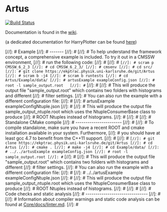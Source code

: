 Artus	
=====
[![Build Status](https://travis-ci.org/artus-analysis/Artus.svg)](https://travis-ci.org/artus-analysis/Artus)

Documentation is found in the [wiki](https://github.com/artus-analysis/Artus/wiki).

(a dedicated documentation for HarryPlotter can be found [here](https://github.com/artus-analysis/Artus/blob/master/HarryPlotter/README.md "HarryPlotter documentation"))

[//]: # Example
[//]: # -------
[//]: # 
[//]: # To help understand the framework concept, a comprehensive example is included. To try it out in a CMSSW environment,
[//]: # run the following code:
[//]: # 
[//]: # ````
[//]: # scram p CMSSW_6_2_3
[//]: # cd CMSSW_6_2_3/
[//]: # cmsenv
[//]: # cd src/
[//]: # git clone https://ekptrac.physik.uni-karlsruhe.de/git/Artus
[//]: # scram b -j4
[//]: # scram b runtests
[//]: # cd Artus/Example/data/
[//]: # artusExample exampleConfig.json
[//]: # root -l sample_output.root  
[//]: # ````
[//]: # 
[//]: # This will produce the output file "sample_output.root" which contains two folders with histograms and different
[//]: # filter settings.
[//]: # You can also run the example with a different configuration file:
[//]: # 
[//]: # artusExample exampleConfigNtuple.json
[//]: # 
[//]: # This will produce the output file sample_output_ntuple.root which uses the NtupleConsumerBase class to produce
[//]: # ROOT Ntuples instead of histograms.
[//]: # 
[//]: # 
[//]: # Standalone CMake compile
[//]: # -----------------------
[//]: # 
[//]: # To compile standalone, make sure you have a recent ROOT and cmake installation available in your system. Furthermore,
[//]: # you should have at least gcc 4.7 to benefit from the C++11 support.
[//]: # 
[//]: # ````
[//]: # git clone https://ekptrac.physik.uni-karlsruhe.de/git/Artus
[//]: # cd Artus
[//]: # cmake .
[//]: # make -j4
[//]: # cd Example/data/
[//]: # ../../artusExample exampleConfig.json
[//]: # root -l sample_output.root
[//]: # ````
[//]: # 
[//]: # This will produce the output file "sample_output.root" which contains two folders with histograms and different
[//]: # filter settings.
[//]: # You can also run the example with a different configuration file:
[//]: # 
[//]: # ../../artusExample exampleConfigNtuple.json
[//]: # 
[//]: # This will produce the output file sample_output_ntuple.root which uses the NtupleConsumerBase class to produce
[//]: # ROOT Ntuples instead of histograms.
[//]: # 
[//]: # 
[//]: # Code checks and static analysis
[//]: # -------------------------------
[//]: # 
[//]: # Information about compiler warnings and static code analysis can be found at [Core/docs/linter.md](Core/docs/linter.md).
[//]: # 
